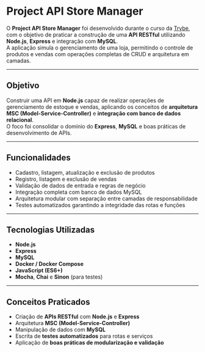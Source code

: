 # Project API Store Manager

O **Project API Store Manager** foi desenvolvido durante o curso da [Trybe](https://www.betrybe.com/), com o objetivo de praticar a construção de uma **API RESTful** utilizando **Node.js**, **Express** e integração com **MySQL**.  
A aplicação simula o gerenciamento de uma loja, permitindo o controle de produtos e vendas com operações completas de CRUD e arquitetura em camadas.

---

## Objetivo

Construir uma API em **Node.js** capaz de realizar operações de gerenciamento de estoque e vendas, aplicando os conceitos de **arquitetura MSC (Model-Service-Controller)** e **integração com banco de dados relacional**.  
O foco foi consolidar o domínio do **Express**, **MySQL** e boas práticas de desenvolvimento de APIs.

---

## Funcionalidades

- Cadastro, listagem, atualização e exclusão de produtos  
- Registro, listagem e exclusão de vendas  
- Validação de dados de entrada e regras de negócio  
- Integração completa com banco de dados MySQL  
- Arquitetura modular com separação entre camadas de responsabilidade  
- Testes automatizados garantindo a integridade das rotas e funções  

---

## Tecnologias Utilizadas

- **Node.js**  
- **Express**  
- **MySQL**  
- **Docker / Docker Compose**  
- **JavaScript (ES6+)**  
- **Mocha**, **Chai** e **Sinon** (para testes)

---

## Conceitos Praticados

- Criação de **APIs RESTful** com **Node.js** e **Express**  
- Arquitetura **MSC (Model-Service-Controller)**  
- Manipulação de dados com **MySQL**  
- Escrita de **testes automatizados** para rotas e serviços  
- Aplicação de **boas práticas de modularização e validação**

